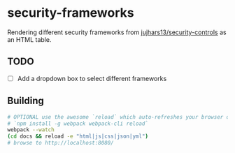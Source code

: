 # security-frameworks

Rendering different security frameworks from [jujhars13/security-controls](https://github.com/jujhars13/security-controls) as an HTML table.

## TODO

- [ ] Add a dropdown box to select different frameworks

## Building

```bash
# OPTIONAL use the awesome `reload` which auto-refreshes your browser on change using websockets
# `npm install -g webpack webpack-cli reload`
webpack --watch
(cd docs && reload -e "html|js|css|json|yml")
# browse to http://localhost:8080/
```
